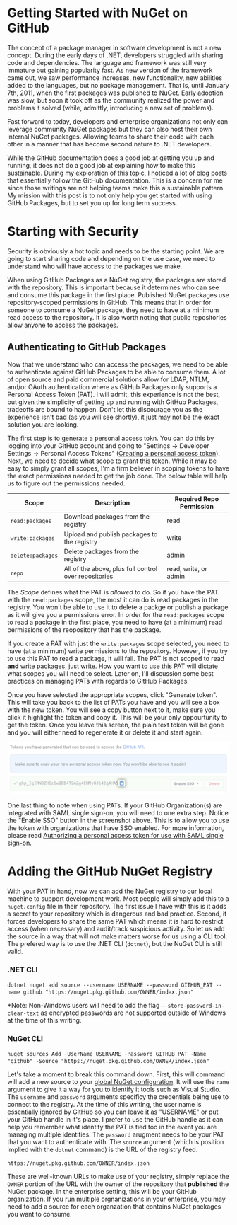 # Getting Started with NuGet on GitHub
The concept of a package manager in software development is not a new concept.
During the early days of .NET, developers struggled with sharing code and dependencies.
The language and framework was still very immature but gaining popularity fast.
As new version of the framework came out, we saw performance increases, new functionality, new abilities added to the languages, but no package management.
That is, until January 7th, 2011, when the first packages was published to NuGet.
Early adoption was slow, but soon it took off as the community realized the power and problems it solved (while, admittly, introducing a new set of problems).

Fast forward to today, developers and enterprise organizations not only can leverage community NuGet packages but they can also host their own internal NuGet packages.
Allowing teams to share their code with each other in a manner that has become second nature to .NET developers.

While the GitHub documentation does a good job at getting you up and running, it does not do a good job at explaining how to make this sustainable.
During my exploration of this topic, I noticed a lot of blog posts that essentially follow the GitHub documentation.
This is a concern for me since those writings are not helping teams make this a sustainable pattern.
My mission with this post is to not only help you get started with using GitHub Packages, but to set you up for long term success.

# Starting with Security
Security is obviously a hot topic and needs to be the starting point.
We are going to start sharing code and depending on the use case, we need to understand who will have access to the packages we make.

When using GitHub Packages as a NuGet registry, the packages are stored with the repository.
This is important because it determines who can see and consume this package in the first place.
Published NuGet packages use repository-scoped permissions in GitHub.
This means that in order for someone to consume a NuGet package, they need to have at a minimum read access to the repository.
It is also worth noting that public repositories allow anyone to access the packages.

## Authenticating to GitHub Packages
Now that we understand who can access the packages, we need to be able to authenticate against GitHub Packages to be able to consume them.
A lot of open source and paid commercial solutions allow for LDAP, NTLM, and/or OAuth authentication where as GitHub Packages only supports a Personal Access Token (PAT).
I will admit, this experience is not the best, but given the simplicity of getting up and running with GitHub Packages, tradeoffs are bound to happen.
Don't let this discourage you as the experience isn't bad (as you will see shortly), it just may not be the exact solution you are looking.

The first step is to generate a personal access tokn.
You can do this by logging into your GitHub account and going to "Settings -> Developer Settings -> Personal Access Tokens" ([Creating a personal access token][creating-a-personal-access-token]).
Next, we need to decide what scope to grant this token.
While it may be easy to simply grant all scopes, I'm a firm believer in scoping tokens to have the exact permissions needed to get the job done.
The below table will help us to figure out the permissions needed.

| Scope             | Description                                           | Required Repo Permission |
| ----------------- | ----------------------------------------------------- | ------------------------ |
| `read:packages`   | Download packages from the registry                   | read                     |
| `write:packages`  | Upload and publish packages to the registry           | write                    |
| `delete:packages` | Delete packages from the registry                     | admin                    |
| `repo`            | All of the above, plus full control over repositories | read, write, or admin    |

The *Scope* defines what the PAT is *allowed* to do.
So if you have the PAT with the `read:packages` scope, the most it can do is read packages in the registry.
You won't be able to use it to delete a packge or publish a package as it will give you a permissions error.
In order for the `read:packages` scope to read a package in the first place, you need to have (at a minimum) read permissions of the reopository that has the package.

If you create a PAT with just the `write:packages` scope selected, you need to have (at a minimum) write permissions to the repository.
However, if you try to use this PAT to read a package, it will fail.
The PAT is not scoped to read __and__ write packages, just write.
How you want to use this PAT will dictate what scopes you will need to select.
Later on, I'll discussion some best practices on managing PATs with regards to GitHub Packages.

Once you have selected the appropriate scopes, click "Generate token".
This will take you back to the list of PATs you have and you will see a box with the new token.
You will see a copy button next to it, make sure you click it highlight the token and copy it.
This will be your only oppourtunity to get the token.
Once you leave this screen, the plain text token will be gone and you will either need to regenerate it or delete it and start again.

![Generated Tokens](./images/personal_access_tokens.png)

One last thing to note when using PATs.
If your GitHub Organization(s) are integrated with SAML single sign-on, you will need to one extra step.
Notice the "Enable SSO" button in the screenshot above.
This is to allow you to use the token with organizations that have SSO enabled.
For more information, please read [Authorizing a personal access token for use with SAML single sign-on][authorizing-pat-single-sign-on].

# Adding the GitHub NuGet Registry
With your PAT in hand, now we can add the NuGet registry to our local machine to support development work.
Most people will simply add this to a `nuget.config` file in their repository.
The first issue I have with this is it adds a secret to your repository which is dangerous and bad practice.
Second, it forces developers to share the same PAT which means it is hard to restrict access (when necessary) and audit/track suspicious activity.
So let us add the source in a way that will not make matters worse for us using a CLI tool.
The prefered way is to use the .NET CLI (`dotnet`), but the NuGet CLI is still valid.

### .NET CLI
```
dotnet nuget add source --username USERNAME --password GITHUB_PAT --name github "https://nuget.pkg.github.com/OWNER/index.json"
```
*Note: Non-Windows users will need to add the flag `--store-password-in-clear-text` as encrypted passwords are not supported outside of Windows at the time of this writing.

### NuGet CLI
```
nuget sources Add -UserName USERNAME -Password GITHUB_PAT -Name "github" -Source "https://nuget.pkg.github.com/OWNER/index.json"
```

Let's take a moment to break this command down.
First, this will command will add a new source to your [global NuGet configuration][common-nuget-configurations].
It will use the `name` argument to give it a way for you to identify it tools such as Visual Studio.
The `username` and `password` arguments specificy the credentials being use to connect to the registry.
At the time of this writing, the user name is essentially ignored by GitHub so you can leave it as "USERNAME" or put your GitHub handle in it's place.
I prefer to use the GitHub handle as it can help you remember what identity the PAT is tied too in the event you are managing multiple identities.
The `password` arugment needs to be your PAT that you want to authenticate with.
The `source` argument (which is position implied with the `dotnet` command) is the URL of the registry feed.
```
https://nuget.pkg.github.com/OWNER/index.json
```
These are well-known URLs to make use of your registry, simply replace the `OWNER` portion of the URL with the owner of the repository that **published** the NuGet package.
In the enterprise setting, this will be your GitHub organization.
If you run multiple orgnanizations in your enterprise, you may need to add a source for each organzation that contains NuGet packages you want to consume.

<!-- Links -->
[creating-a-personal-access-token]: https://docs.github.com/en/authentication/keeping-your-account-and-data-secure/creating-a-personal-access-token
[authorizing-pat-single-sign-on]: https://docs.github.com/en/enterprise-cloud@latest/authentication/authenticating-with-saml-single-sign-on/authorizing-a-personal-access-token-for-use-with-saml-single-sign-on
[common-nuget-configurations]: https://learn.microsoft.com/en-us/nuget/consume-packages/configuring-nuget-behavior